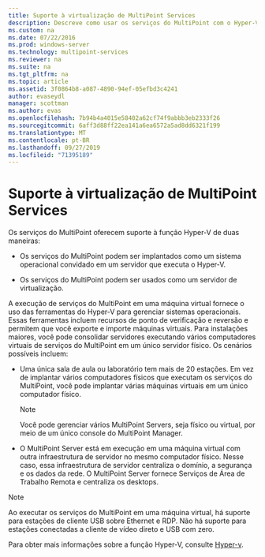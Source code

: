 ```yaml
---
title: Suporte à virtualização de MultiPoint Services
description: Descreve como usar os serviços do MultiPoint com o Hyper-V
ms.custom: na
ms.date: 07/22/2016
ms.prod: windows-server
ms.technology: multipoint-services
ms.reviewer: na
ms.suite: na
ms.tgt_pltfrm: na
ms.topic: article
ms.assetid: 3f0864b8-a087-4890-94ef-05efbd3c4241
author: evaseydl
manager: scottman
ms.author: evas
ms.openlocfilehash: 7b94b4a4015e58402a62cf74f9abbb3eb2333f26
ms.sourcegitcommit: 6aff3d88ff22ea141a6ea6572a5ad8dd6321f199
ms.translationtype: MT
ms.contentlocale: pt-BR
ms.lasthandoff: 09/27/2019
ms.locfileid: "71395189"
---
```

# <a name="multipoint-services-virtualization-support"></a>Suporte à virtualização de MultiPoint Services
Os serviços do MultiPoint oferecem suporte à função Hyper-V de duas maneiras:  
  
-   Os serviços do MultiPoint podem ser implantados como um sistema operacional convidado em um servidor que executa o Hyper-V.  
  
-   Os serviços do MultiPoint podem ser usados como um servidor de virtualização.   
  
A execução de serviços do MultiPoint em uma máquina virtual fornece o uso das ferramentas do Hyper-V para gerenciar sistemas operacionais. Essas ferramentas incluem recursos de ponto de verificação e reversão e permitem que você exporte e importe máquinas virtuais. Para instalações maiores, você pode consolidar servidores executando vários computadores virtuais de serviços do MultiPoint em um único servidor físico. Os cenários possíveis incluem:  
  
-   Uma única sala de aula ou laboratório tem mais de 20 estações. Em vez de implantar vários computadores físicos que executam os serviços do MultiPoint, você pode implantar várias máquinas virtuais em um único computador físico.  
  
    > [!NOTE]  
    > Você pode gerenciar vários MultiPoint Servers, seja físico ou virtual, por meio de um único console do MultiPoint Manager.  
  
-   O MultiPoint Server está em execução em uma máquina virtual com outra infraestrutura de servidor no mesmo computador físico. Nesse caso, essa infraestrutura de servidor centraliza o domínio, a segurança e os dados da rede. O MultiPoint Server fornece Serviços de Área de Trabalho Remota e centraliza os desktops.  
  
> [!NOTE]  
> Ao executar os serviços do MultiPoint em uma máquina virtual, há suporte para estações de cliente USB sobre Ethernet e RDP. Não há suporte para estações conectadas a cliente de vídeo direto e USB com zero.  
  
Para obter mais informações sobre a função Hyper-V, consulte [Hyper-v](../../virtualization/hyper-v/hyper-v-on-windows-server.md).  